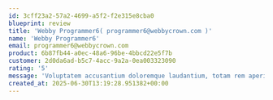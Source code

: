 ```yaml
---
id: 3cff23a2-57a2-4699-a5f2-f2e315e8cba0
blueprint: review
title: 'Webby Programmer6( programmer6@webbycrown.com )'
name: 'Webby Programmer6'
email: programmer6@webbycrown.com
product: 6b87fb44-a0ec-48a6-96be-4bbcd22e5f7b
customer: 2d0da6ad-b5c7-4acc-9a2a-0ea003323090
rating: '5'
message: 'Voluptatem accusantium doloremque laudantium, totam rem aperiam, eaque ipsa quae ab illo inventore veritatis et quasi architecto beatae vitae dicta sunt explicabo. Nemo enim ipsam tatem quia voluptas sit aspernatur aut odit aut dolore magna aliqua ipsum insididunt labore magna white.'
created_at: 2025-06-30T13:19:28.951382+00:00
---
```

